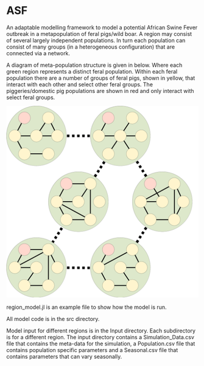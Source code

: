 # ASF
An adaptable modelling framework to model a potential African Swine Fever outbreak in a metapopulation of feral pigs/wild boar. A region may consist of several largely independent populations. In turn each population can consist of many groups (in a heterogeneous configuration) that are connected via a network.

A diagram of meta-population structure is given in below. Where each green region represents a distinct feral population. Within each feral population there are a number of groups of feral pigs, shown in yellow, that interact with each other and select other feral groups. The piggeries/domestic pig populations are shown in red and only interact with select feral groups. 

![ASF Structure](ASF_structure.png?raw=true "ASF Meta-population")

region_model.jl is an example file to show how the model is run. 

All model code is in the src directory. 

Model input for different regions is in the Input directory. Each subdirectory is for a different region. The input directory contains a Simulation_Data.csv file that contains the meta-data for the simulation, a Population.csv file that contains population specific parameters and a Seasonal.csv file that contains parameters that can vary seasonally. 

